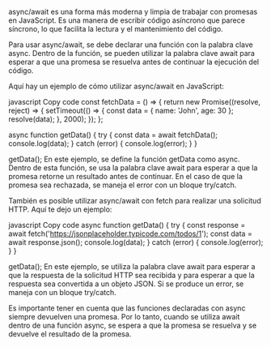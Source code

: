 async/await es una forma más moderna y limpia de trabajar con promesas en JavaScript. Es una manera de escribir código asíncrono que parece síncrono, lo que facilita la lectura y el mantenimiento del código.

Para usar async/await, se debe declarar una función con la palabra clave async. Dentro de la función, se pueden utilizar la palabra clave await para esperar a que una promesa se resuelva antes de continuar la ejecución del código.

Aquí hay un ejemplo de cómo utilizar async/await en JavaScript:

javascript
Copy code
const fetchData = () => {
  return new Promise((resolve, reject) => {
    setTimeout(() => {
      const data = { name: 'John', age: 30 };
      resolve(data);
    }, 2000);
  });
};

async function getData() {
  try {
    const data = await fetchData();
    console.log(data);
  } catch (error) {
    console.log(error);
  }
}

getData();
En este ejemplo, se define la función getData como async. Dentro de esta función, se usa la palabra clave await para esperar a que la promesa retorne un resultado antes de continuar. En el caso de que la promesa sea rechazada, se maneja el error con un bloque try/catch.

También es posible utilizar async/await con fetch para realizar una solicitud HTTP. Aquí te dejo un ejemplo:

javascript
Copy code
async function getData() {
  try {
    const response = await fetch('https://jsonplaceholder.typicode.com/todos/1');
    const data = await response.json();
    console.log(data);
  } catch (error) {
    console.log(error);
  }
}

getData();
En este ejemplo, se utiliza la palabra clave await para esperar a que la respuesta de la solicitud HTTP sea recibida y para esperar a que la respuesta sea convertida a un objeto JSON. Si se produce un error, se maneja con un bloque try/catch.

Es importante tener en cuenta que las funciones declaradas con async siempre devuelven una promesa. Por lo tanto, cuando se utiliza await dentro de una función async, se espera a que la promesa se resuelva y se devuelve el resultado de la promesa.